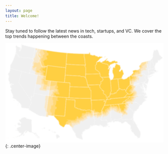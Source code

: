 ```yaml
---
layout: page
title: Welcome!
---
```


Stay tuned to follow the latest news in tech, startups, and VC. We cover the top trends happening between the coasts.

![Heartland](/img/heartland.PNG){: .center-image}
